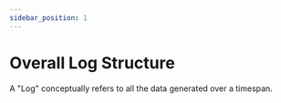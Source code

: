 ```yaml
---
sidebar_position: 1
---
```


# Overall Log Structure
A "Log" conceptually refers to all the data generated over a timespan.  